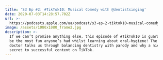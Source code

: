```yaml
---
title: 'S3 Ep #2: #TikTok10: Musical Comedy with @dentistsinging'
date: 2020-07-03T14:28:57.702Z
url: >-
  https://podcasts.apple.com/ua/podcast/s3-ep-2-tiktok10-musical-comedy-with-dentistsinging/id1449998981?i=1000482239041
image: /assets/1080x1080_frame2.jpg
description: >-
  If we can’t promise anything else, this episode of #TikTok10 is guaranteed to
  be the most fun anyone’s had whilst learning about oral-hygiene! The singing
  doctor talks us through balancing dentistry with parody and why a niche is the
  secret to successful content on TikTok.
---
```


